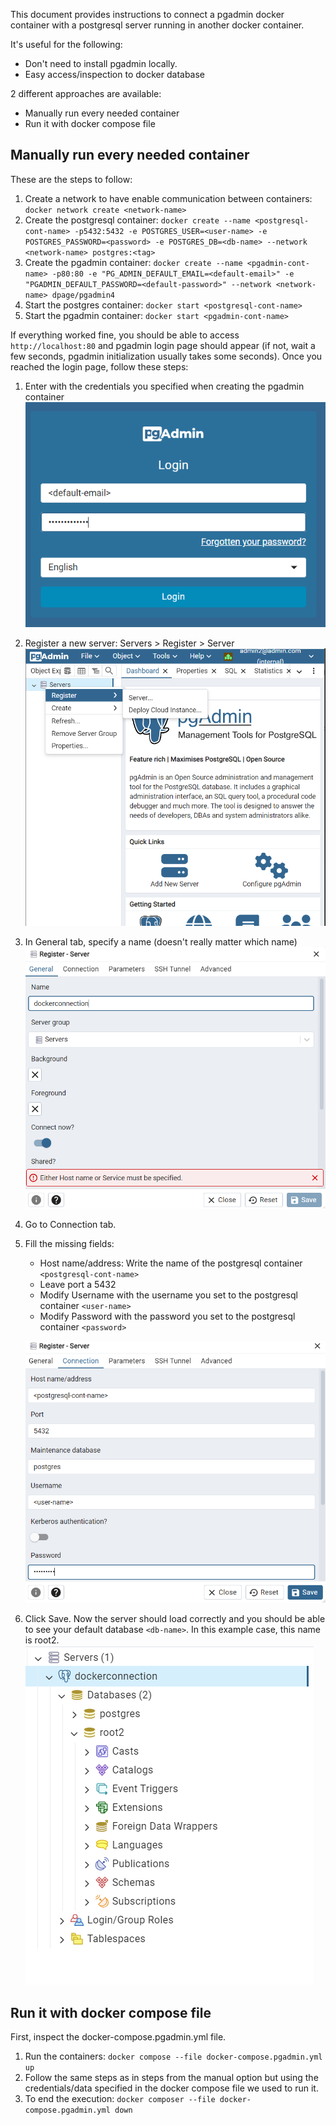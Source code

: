 This document provides instructions to connect a pgadmin docker container with a postgresql server running in another docker container.

It's useful for the following:
- Don't need to install pgadmin locally.
- Easy access/inspection to docker database

2 different approaches are available:
- Manually run every needed container
- Run it with docker compose file

## Manually run every needed container

These are the steps to follow:
1. Create a network to have enable communication between containers: ```docker network create <network-name>```
2. Create the postgresql container: ```docker create --name <postgresql-cont-name> -p5432:5432 -e POSTGRES_USER=<user-name> -e POSTGRES_PASSWORD=<password> -e POSTGRES_DB=<db-name> --network <network-name> postgres:<tag>```
3. Create the pgadmin container: ```docker create --name <pgadmin-cont-name> -p80:80 -e "PG_ADMIN_DEFAULT_EMAIL=<default-email>" -e "PGADMIN_DEFAULT_PASSWORD=<default-password>" --network <network-name> dpage/pgadmin4```
4. Start the postgres container: ```docker start <postgresql-cont-name>```
5. Start the pgadmin container: ```docker start <pgadmin-cont-name>```

If everything worked fine, you should be able to access ```http://localhost:80``` and pgadmin login page should appear (if not, wait a few seconds, pgadmin initialization usually takes some seconds). Once you reached the login page, follow these steps:
1. Enter with the credentials you specified when creating the pgadmin container
![pgAdmin Login](/public/pgadmin-login.PNG)
2. Register a new server: Servers > Register > Server
![pgAdmin Server creation](/public/pgadmin-server-creation.PNG)
3. In General tab, specify a name (doesn't really matter which name)
![pgAdmin Server name](/public/pgadmin-servername.PNG)
4. Go to Connection tab. 
5. Fill the missing fields:
    - Host name/address: Write the name of the postgresql container ```<postgresql-cont-name>```
    - Leave port a 5432
    - Modify Username with the username you set to the postgresql container ```<user-name>```
    - Modify Password with the password you set to the postgresql container ```<password>```
    
    ![pgAdmin Connection details](/public/pgadmin-connection-details.PNG)

6. Click Save. Now the server should load correctly and you should be able to see your default database ```<db-name>```. In this example case, this name is root2.
![pgAdmin final load](/public/pgadmin-end.PNG)

## Run it with docker compose file
First, inspect the docker-compose.pgadmin.yml file.
1. Run the containers: ```docker compose --file docker-compose.pgadmin.yml up```
2. Follow the same steps as in steps from the manual option but using the credentials/data specified in the docker compose file we used to run it.
3. To end the execution: ```docker composer --file docker-compose.pgadmin.yml down```